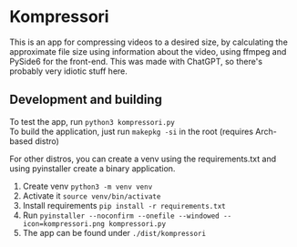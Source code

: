 # Kompressori
This is an app for compressing videos to a desired size, by calculating the approximate file size using information about the video, using ffmpeg and PySide6 for the front-end. This was made with ChatGPT, so there's probably very idiotic stuff here.
## Development and building
To test the app, run `python3 kompressori.py`  
To build the application, just run `makepkg -si` in the root (requires Arch-based distro)  
  
For other distros, you can create a venv using the requirements.txt and using pyinstaller create a binary application.  
1. Create venv `python3 -m venv venv`  
2. Activate it `source venv/bin/activate`  
3. Install requirements `pip install -r requirements.txt`  
4. Run `pyinstaller --noconfirm --onefile --windowed --icon=kompressori.png kompressori.py`   
5. The app can be found under `./dist/kompressori`
